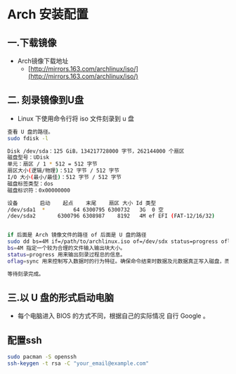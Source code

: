# Arch 安装配置

## 一.下载镜像

- Arch镜像下载地址
  - [http://mirrors.163.com/archlinux/iso/](http://mirrors.163.com/archlinux/iso/)

## 二. 刻录镜像到U盘

- Linux 下使用命令行将 iso 文件刻录到 u 盘

```bash
查看 U 盘的路径。
sudo fdisk -l

Disk /dev/sda：125 GiB，134217728000 字节，262144000 个扇区
磁盘型号：UDisk   
单元：扇区 / 1 * 512 = 512 字节
扇区大小(逻辑/物理)：512 字节 / 512 字节
I/O 大小(最小/最佳)：512 字节 / 512 字节
磁盘标签类型：dos
磁盘标识符：0x00000000

设备       启动    起点    末尾    扇区 大小 Id 类型
/dev/sda1  *         64 6300795 6300732   3G  0 空
/dev/sda2       6300796 6308987    8192   4M ef EFI (FAT-12/16/32)


if 后面是 Arch 镜像文件的路径 of 后面是 U 盘的路径 
sudo dd bs=4M if=/path/to/archlinux.iso of=/dev/sdx status=progress oflag=sync
bs=4M 指定一个较为合理的文件输入输出块大小。
status=progress 用来输出刻录过程总的信息。
oflag=sync 用来控制写入数据时的行为特征。确保命令结束时数据及元数据真正写入磁盘，而不是刚写入缓存就返回。

等待刻录完成。
```

## 三.以 U 盘的形式启动电脑

- 每个电脑进入 BIOS 的方式不同，根据自己的实际情况 自行 Google 。

## 配置ssh

```bash
sudo pacman -S openssh
ssh-keygen -t rsa -C "your_email@example.com"
```
